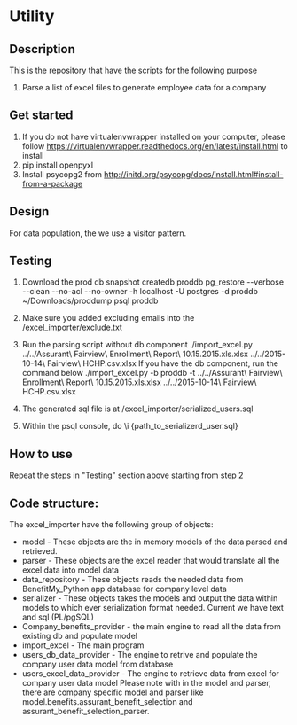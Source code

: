 # Utility

## Description
This is the repository that have the scripts for the following purpose
1. Parse a list of excel files to generate employee data for a company


## Get started
1. If you do not have virtualenvwrapper installed on your computer, please follow https://virtualenvwrapper.readthedocs.org/en/latest/install.html to install
2. pip install openpyxl
3. Install psycopg2 from http://initd.org/psycopg/docs/install.html#install-from-a-package

## Design
For data population, the we use a visitor pattern.

## Testing
1. Download the prod db snapshot
createdb proddb
pg_restore --verbose --clean --no-acl --no-owner -h localhost -U postgres -d proddb ~/Downloads/proddump
psql proddb

2. Make sure you added excluding emails into the /excel_importer/exclude.txt

3. Run the parsing script without db component
./import_excel.py ../../Assurant\ Fairview\ Enrollment\ Report\ 10.15.2015.xls.xlsx ../../2015-10-14\ Fairview\ HCHP.csv.xlsx
If you have the db component, run the command below
./import_excel.py -b proddb -t ../../Assurant\ Fairview\ Enrollment\ Report\ 10.15.2015.xls.xlsx ../../2015-10-14\ Fairview\ HCHP.csv.xlsx

4. The generated sql file is at /excel_importer/serialized_users.sql

5. Within the psql console, do \i {path_to_serializerd_user.sql}

## How to use
Repeat the steps in "Testing" section above starting from step 2 

## Code structure:
The excel_importer have the following group of objects:
* model - These objects are the in memory models of the data parsed and retrieved.
* parser - These objects are the excel reader that would translate all the excel data into model data
* data_repository - These objects reads the needed data from BenefitMy_Python app database for company level data
* serializer - These objects takes the models and output the data within models to which ever serialization format needed. Current we have text and sql (PL/pgSQL)
* Company_benefits_provider - the main engine to read all the data from existing db and populate model
* import_excel - The main program
* users_db_data_provider - The engine to retrive and populate the company user data model from database
* users_excel_data_provider - The engine to retrieve data from excel for company user data model
Please note with in the model and parser, there are company specific model and parser like model.benefits.assurant_benefit_selection and assurant_benefit_selection_parser.

